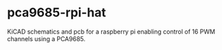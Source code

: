 # pca9685-rpi-hat
KiCAD schematics and pcb for a raspberry pi enabling control of 16 PWM channels using a PCA9685.
